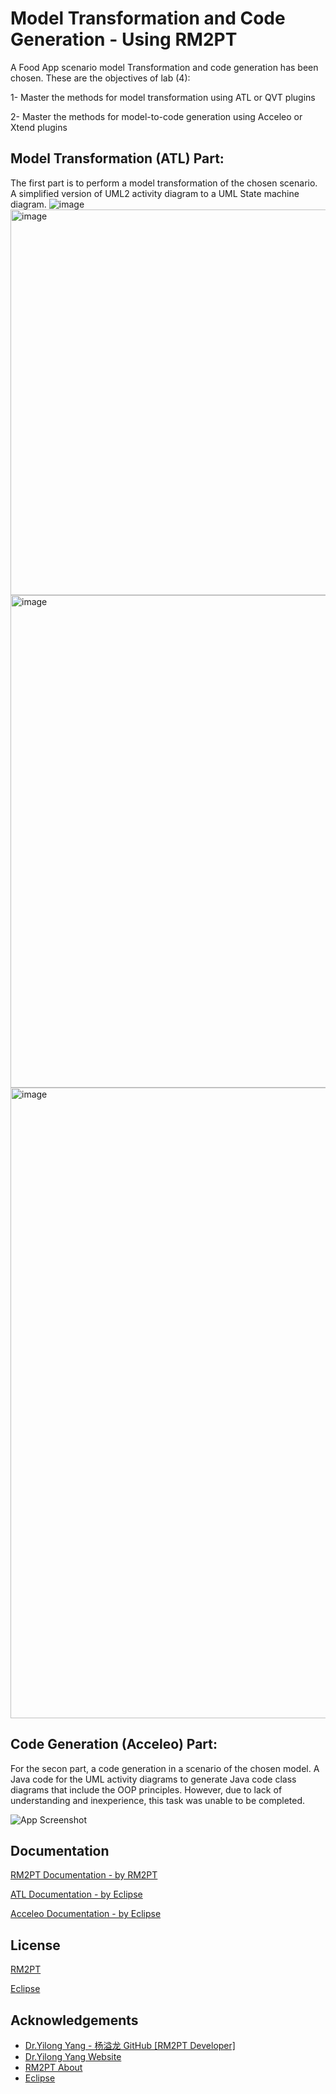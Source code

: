 
# Model Transformation and Code Generation - Using RM2PT

A Food App scenario model Transformation and code generation has been chosen. These are the objectives of lab (4):

1- Master the methods for model transformation using ATL or QVT plugins

2- Master the methods for model-to-code generation using Acceleo or Xtend plugins
## Model Transformation (ATL) Part:
The first part is to perform a model transformation of the chosen scenario. A simplified version of UML2 activity diagram to a UML State machine diagram.
![image](https://github.com/L23212095-Fawaz-Almutawa/FoodAppATLA/assets/148682608/5dbe5b67-38ca-4c0a-b1da-c24ee00bd30b)
<img width="617" alt="image" src="https://github.com/L23212095-Fawaz-Almutawa/FoodAppATLA/assets/148682608/9188331a-f3e3-43b1-b731-67243426e984">
<img width="788" alt="image" src="https://github.com/L23212095-Fawaz-Almutawa/FoodAppATLA/assets/148682608/8aa05a4b-888c-4f38-ba8a-99ecbcc7977b">
<img width="1009" alt="image" src="https://github.com/L23212095-Fawaz-Almutawa/FoodAppATLA/assets/148682608/cabfe1d7-73cc-4a20-85e0-d32b9dd1f36f">


## Code Generation (Acceleo) Part:
For the secon part, a code generation in a scenario of the chosen model. A Java code for the UML activity diagrams to generate Java code class diagrams that include the OOP principles. However, due to lack of understanding and inexperience, this task was unable to be completed. 

![App Screenshot](https://via.placeholder.com/468x300?text=App+Screenshot+Here)
## Documentation

[RM2PT Documentation - by RM2PT](https://rm2pt.com/doc/dev/eclipsemda)

[ATL Documentation - by Eclipse](https://wiki.eclipse.org/ATL/User_Guide_-_Introduction)

[Acceleo Documentation - by Eclipse](https://wiki.eclipse.org/Acceleo/User_Guide)



## License

[RM2PT](https://rm2pt.com/)

[Eclipse](https://www.eclipse.org/legal/epl-2.0/)


## Acknowledgements

 - [Dr.Yilong Yang - 杨溢龙 GitHub [RM2PT Developer]](https://github.com/yylonly)
 - [Dr.Yilong Yang Website](https://yilong.io/)
 - [RM2PT About](https://rm2pt.com/about/)
 - [Eclipse](https://www.eclipse.org/home/whatis/)
